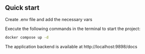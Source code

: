 
## Quick start

Create .env file and add the necessary vars

Execute the following commands in the terminal to start the project:


```bash
docker compose up -d 

```

The application backend is available at http://localhost:9898/docs 